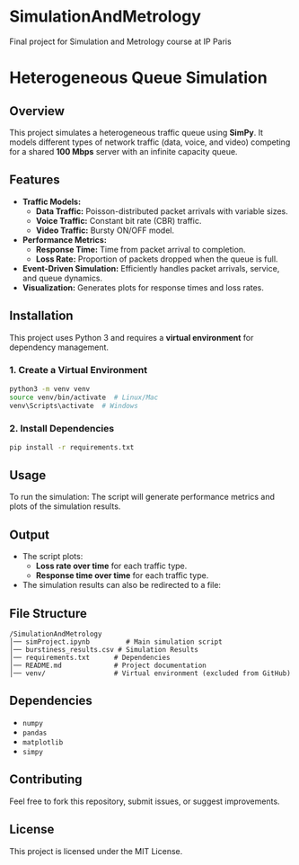 # SimulationAndMetrology
Final project for Simulation and Metrology course at IP Paris

# Heterogeneous Queue Simulation

## Overview
This project simulates a heterogeneous traffic queue using **SimPy**. It models different types of network traffic (data, voice, and video) competing for a shared **100 Mbps** server with an infinite capacity queue.

## Features
- **Traffic Models:**
  - **Data Traffic:** Poisson-distributed packet arrivals with variable sizes.
  - **Voice Traffic:** Constant bit rate (CBR) traffic.
  - **Video Traffic:** Bursty ON/OFF model.
- **Performance Metrics:**
  - **Response Time:** Time from packet arrival to completion.
  - **Loss Rate:** Proportion of packets dropped when the queue is full.
- **Event-Driven Simulation:** Efficiently handles packet arrivals, service, and queue dynamics.
- **Visualization:** Generates plots for response times and loss rates.

## Installation
This project uses Python 3 and requires a **virtual environment** for dependency management.

### 1. Create a Virtual Environment
```bash
python3 -m venv venv
source venv/bin/activate  # Linux/Mac
venv\Scripts\activate  # Windows
```

### 2. Install Dependencies
```bash
pip install -r requirements.txt
```

## Usage
To run the simulation:
The script will generate performance metrics and plots of the simulation results.

## Output
- The script plots:
  - **Loss rate over time** for each traffic type.
  - **Response time over time** for each traffic type.
- The simulation results can also be redirected to a file:

## File Structure
```
/SimulationAndMetrology
│── simProject.ipynb         # Main simulation script
│── burstiness_results.csv # Simulation Results
│── requirements.txt      # Dependencies
│── README.md             # Project documentation
│── venv/                 # Virtual environment (excluded from GitHub)
```

## Dependencies
- `numpy`
- `pandas`
- `matplotlib`
- `simpy`

## Contributing
Feel free to fork this repository, submit issues, or suggest improvements.

## License
This project is licensed under the MIT License.

